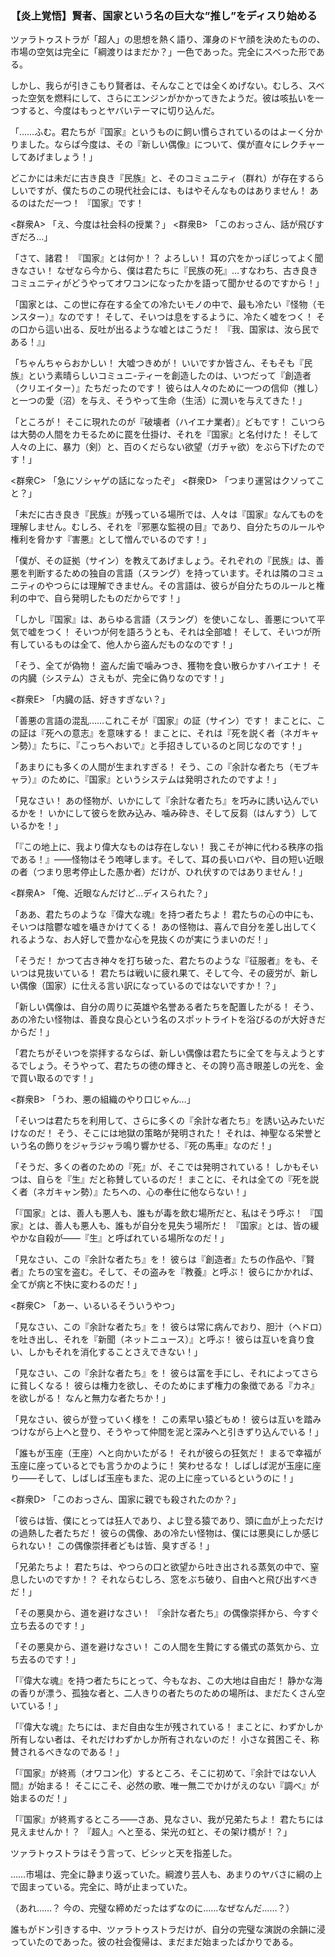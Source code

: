 
### **【炎上覚悟】賢者、国家という名の巨大な”推し”をディスり始める**

ツァラトゥストラが「超人」の思想を熱く語り、渾身のドヤ顔を決めたものの、市場の空気は完全に「綱渡りはまだか？」一色であった。完全にスベった形である。

しかし、我らが引きこもり賢者は、そんなことでは全くめげない。むしろ、スベった空気を燃料にして、さらにエンジンがかかってきたようだ。彼は咳払いを一つすると、今度はもっとヤバいテーマに切り込んだ。

「……ふむ。君たちが『国家』というものに飼い慣らされているのはよーく分かりました。ならば今度は、その『新しい偶像』について、僕が直々にレクチャーしてあげましょう！」

どこかには未だに古き良き『民族』と、そのコミュニティ（群れ）が存在するらしいですが、僕たちのこの現代社会には、もはやそんなものはありません！ あるのはただ一つ！ 『国家』です！

<群衆A> 「え、今度は社会科の授業？」
<群衆B> 「このおっさん、話が飛びすぎだろ…」

「さて、諸君！ 『国家』とは何か！？ よろしい！ 耳の穴をかっぽじってよく聞きなさい！ なぜなら今から、僕は君たちに『民族の死』…すなわち、古き良きコミュニティがどうやってオワコンになったかを語って聞かせるのですから！」

「国家とは、この世に存在する全ての冷たいモノの中で、最も冷たい『怪物（モンスター）』なのです！ そして、そいつは息をするように、冷たく嘘をつく！ その口から這い出る、反吐が出るような嘘とはこうだ！ 『我、国家は、汝ら民である！』」

「ちゃんちゃらおかしい！ 大嘘つきめが！ いいですか皆さん、そもそも『民族』という素晴らしいコミュニ-ティーを創造したのは、いつだって『創造者（クリエイター）』たちだったのです！ 彼らは人々のために一つの信仰（推し）と一つの愛（沼）を与え、そうやって生命（生活）に潤いを与えてきた！」

「ところが！ そこに現れたのが『破壊者（ハイエナ業者）』どもです！ こいつらは大勢の人間をカモるために罠を仕掛け、それを『国家』と名付けた！ そして人々の上に、暴力（剣）と、百のくだらない欲望（ガチャ欲）をぶら下げたのです！」

<群衆C> 「急にソシャゲの話になったぞ」
<群衆D> 「つまり運営はクソってこと？」

「未だに古き良き『民族』が残っている場所では、人々は『国家』なんてものを理解しません。むしろ、それを『邪悪な監視の目』であり、自分たちのルールや権利を脅かす『害悪』として憎んでいるのです！」

「僕が、その証拠（サイン）を教えてあげましょう。それぞれの『民族』は、善悪を判断するための独自の言語（スラング）を持っています。それは隣のコミュニティのやつらには理解できません。その言語は、彼らが自分たちのルールと権利の中で、自ら発明したものだからです！」

「しかし『国家』は、あらゆる言語（スラング）を使いこなし、善悪について平気で嘘をつく！ そいつが何を語ろうとも、それは全部嘘！ そして、そいつが所有しているものは全て、他人から盗んだものなのです！」

「そう、全てが偽物！ 盗んだ歯で噛みつき、獲物を食い散らかすハイエナ！ その内臓（システム）さえもが、完全に偽りなのです！」

<群衆E> 「内臓の話、好きすぎない？」

「善悪の言語の混乱……これこそが『国家』の証（サイン）です！ まことに、この証は『死への意志』を意味する！ まことに、それは『死を説く者（ネガキャン勢）』たちに、『こっちへおいで』と手招きしているのと同じなのです！」

「あまりにも多くの人間が生まれすぎる！ そう、この『余計な者たち（モブキャラ）』のために、『国家』というシステムは発明されたのですよ！」

「見なさい！ あの怪物が、いかにして『余計な者たち』を巧みに誘い込んでいるかを！ いかにして彼らを飲み込み、噛み砕き、そして反芻（はんすう）しているかを！」

「『この地上に、我より偉大なものは存在しない！ 我こそが神に代わる秩序の指である！』――怪物はそう咆哮します。そして、耳の長いロバや、目の短い近眼の者（つまり思考停止した愚か者）だけが、ひれ伏すのではありません！」

<群衆A> 「俺、近眼なんだけど…ディスられた？」

「ああ、君たちのような『偉大な魂』を持つ者たちよ！ 君たちの心の中にも、そいつは陰鬱な嘘を囁きかけてくる！ あの怪物は、喜んで自分を差し出してくれるような、お人好しで豊かな心を見抜くのが実にうまいのだ！」

「そうだ！ かつて古き神々を打ち破った、君たちのような『征服者』をも、そいつは見抜いている！ 君たちは戦いに疲れ果て、そして今、その疲労が、新しい偶像（国家）に仕える言い訳になっているのではないですか！？」

「新しい偶像は、自分の周りに英雄や名誉ある者たちを配置したがる！ そう、あの冷たい怪物は、善良な良心という名のスポットライトを浴びるのが大好きだからだ！」

「君たちがそいつを崇拝するならば、新しい偶像は君たちに全てを与えようとするでしょう。そうやって、君たちの徳の輝きと、その誇り高き眼差しの光を、金で買い取るのです！」

<群衆B> 「うわ、悪の組織のやり口じゃん…」

「そいつは君たちを利用して、さらに多くの『余計な者たち』を誘い込みたいだけなのだ！ そう、そこには地獄の策略が発明された！ それは、神聖なる栄誉という名の飾りをジャラジャラ鳴り響かせる、『死の馬車』なのだ！」

「そうだ、多くの者のための『死』が、そこでは発明されている！ しかもそいつは、自らを『生』だと称賛しているのだ！ まことに、それは全ての『死を説く者（ネガキャン勢）』たちへの、心の奉仕に他ならない！」

「『国家』とは、善人も悪人も、誰もが毒を飲む場所だと、私はそう呼ぶ！ 『国家』とは、善人も悪人も、誰もが自分を見失う場所だ！ 『国家』とは、皆の緩やかな自殺が――『生』と呼ばれている場所なのだ！」

「見なさい、この『余計な者たち』を！ 彼らは『創造者』たちの作品や、『賢者』たちの宝を盗む。そして、その盗みを『教養』と呼ぶ！ 彼らにかかれば、全てが病と不快に変わるのだ！」

<群衆C> 「あー、いるいるそういうやつ」

「見なさい、この『余計な者たち』を！ 彼らは常に病んでおり、胆汁（ヘドロ）を吐き出し、それを『新聞（ネットニュース）』と呼ぶ！ 彼らは互いを貪り食い、しかもそれを消化することさえできない！」

「見なさい、この『余計な者たち』を！ 彼らは富を手にし、それによってさらに貧しくなる！ 彼らは権力を欲し、そのためにまず権力の象徴である『カネ』を欲しがる！ なんと無力な者たちか！」

「見なさい、彼らが登っていく様を！ この素早い猿どもめ！ 彼らは互いを踏みつけながら上へと登り、そうやって仲間を泥と深みへと引きずり込んでいる！」

「誰もが玉座（王座）へと向かいたがる！ それが彼らの狂気だ！ まるで幸福が玉座に座っているとでも言うかのように！ 笑わせるな！ しばしば泥が玉座に座り――そして、しばしば玉座もまた、泥の上に座っているというのに！」

<群衆D> 「このおっさん、国家に親でも殺されたのか？」

「彼らは皆、僕にとっては狂人であり、よじ登る猿であり、頭に血が上っただけの過熱した者たちだ！ 彼らの偶像、あの冷たい怪物は、僕には悪臭にしか感じられない！ この偶像崇拝者どもは皆、臭すぎる！」

「兄弟たちよ！ 君たちは、やつらの口と欲望から吐き出される蒸気の中で、窒息したいのですか！？ それならむしろ、窓をぶち破り、自由へと飛び出すべきだ！」

「その悪臭から、道を避けなさい！ 『余計な者たち』の偶像崇拝から、今すぐ立ち去るのです！」

「その悪臭から、道を避けなさい！ この人間を生贄にする儀式の蒸気から、立ち去るのです！」

「『偉大な魂』を持つ者たちにとって、今もなお、この大地は自由だ！ 静かな海の香りが漂う、孤独な者と、二人きりの者たちのための場所は、まだたくさん空いている！」

「『偉大な魂』たちには、まだ自由な生が残されている！ まことに、わずかしか所有しない者は、それだけわずかしか所有されないのだ！ 小さな貧困こそ、称賛されるべきなのである！」

「『国家』が終焉（オワコン化）するところ、そこに初めて、『余計ではない人間』が始まる！ そこにこそ、必然の歌、唯一無二でかけがえのない『調べ』が始まるのだ！」

「『国家』が終焉するところ――さあ、見なさい、我が兄弟たちよ！ 君たちには見えませんか！？ 『超人』へと至る、栄光の虹と、その架け橋が！？」

ツァラトゥストラはそう言って、ビシッと天を指差した。

……市場は、完全に静まり返っていた。綱渡り芸人も、あまりのヤバさに綱の上で固まっている。完全に、時が止まっていた。

（あれ……？ 今の、完璧な締めだったはずなのに……なぜなんだ……？）

誰もがドン引きする中、ツァラトゥストラだけが、自分の完璧な演説の余韻に浸っていたのであった。彼の社会復帰は、まだまだ始まったばかりである。

